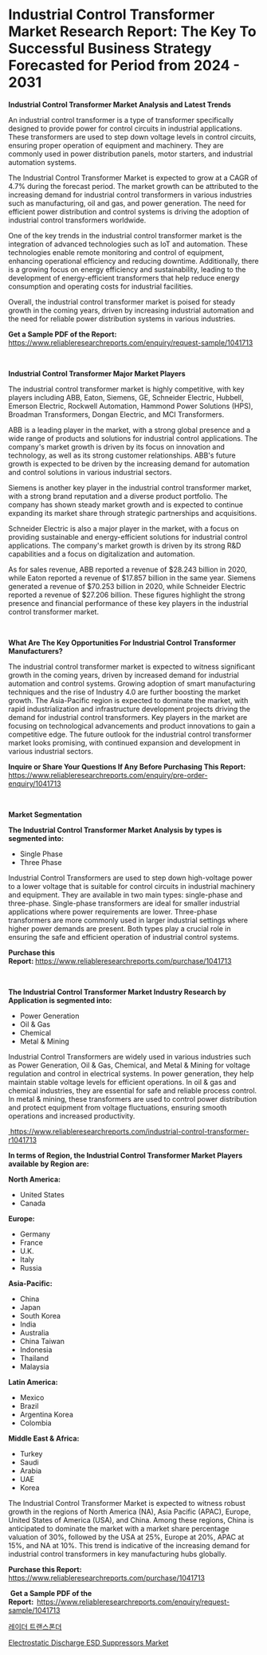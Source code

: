 <p><h1>Industrial Control Transformer Market Research Report: The Key To Successful Business Strategy Forecasted for Period from 2024 - 2031</h1></p><p><strong>Industrial Control Transformer Market Analysis and Latest Trends</strong></p>
<p><p>An industrial control transformer is a type of transformer specifically designed to provide power for control circuits in industrial applications. These transformers are used to step down voltage levels in control circuits, ensuring proper operation of equipment and machinery. They are commonly used in power distribution panels, motor starters, and industrial automation systems.</p><p>The Industrial Control Transformer Market is expected to grow at a CAGR of 4.7% during the forecast period. The market growth can be attributed to the increasing demand for industrial control transformers in various industries such as manufacturing, oil and gas, and power generation. The need for efficient power distribution and control systems is driving the adoption of industrial control transformers worldwide.</p><p>One of the key trends in the industrial control transformer market is the integration of advanced technologies such as IoT and automation. These technologies enable remote monitoring and control of equipment, enhancing operational efficiency and reducing downtime. Additionally, there is a growing focus on energy efficiency and sustainability, leading to the development of energy-efficient transformers that help reduce energy consumption and operating costs for industrial facilities.</p><p>Overall, the industrial control transformer market is poised for steady growth in the coming years, driven by increasing industrial automation and the need for reliable power distribution systems in various industries.</p></p>
<p><strong>Get a Sample PDF of the Report:&nbsp;</strong> <a href="https://www.reliableresearchreports.com/enquiry/request-sample/1041713">https://www.reliableresearchreports.com/enquiry/request-sample/1041713</a></p>
<p>&nbsp;</p>
<p><strong>Industrial Control Transformer Major Market Players</strong></p>
<p><p>The industrial control transformer market is highly competitive, with key players including ABB, Eaton, Siemens, GE, Schneider Electric, Hubbell, Emerson Electric, Rockwell Automation, Hammond Power Solutions (HPS), Broadman Transformers, Dongan Electric, and MCI Transformers. </p><p>ABB is a leading player in the market, with a strong global presence and a wide range of products and solutions for industrial control applications. The company's market growth is driven by its focus on innovation and technology, as well as its strong customer relationships. ABB's future growth is expected to be driven by the increasing demand for automation and control solutions in various industrial sectors.</p><p>Siemens is another key player in the industrial control transformer market, with a strong brand reputation and a diverse product portfolio. The company has shown steady market growth and is expected to continue expanding its market share through strategic partnerships and acquisitions.</p><p>Schneider Electric is also a major player in the market, with a focus on providing sustainable and energy-efficient solutions for industrial control applications. The company's market growth is driven by its strong R&D capabilities and a focus on digitalization and automation.</p><p>As for sales revenue, ABB reported a revenue of $28.243 billion in 2020, while Eaton reported a revenue of $17.857 billion in the same year. Siemens generated a revenue of $70.253 billion in 2020, while Schneider Electric reported a revenue of $27.206 billion. These figures highlight the strong presence and financial performance of these key players in the industrial control transformer market.</p></p>
<p>&nbsp;</p>
<p><strong>What Are The Key Opportunities For Industrial Control Transformer Manufacturers?</strong></p>
<p><p>The industrial control transformer market is expected to witness significant growth in the coming years, driven by increased demand for industrial automation and control systems. Growing adoption of smart manufacturing techniques and the rise of Industry 4.0 are further boosting the market growth. The Asia-Pacific region is expected to dominate the market, with rapid industrialization and infrastructure development projects driving the demand for industrial control transformers. Key players in the market are focusing on technological advancements and product innovations to gain a competitive edge. The future outlook for the industrial control transformer market looks promising, with continued expansion and development in various industrial sectors.</p></p>
<p><strong>Inquire or Share Your Questions If Any Before Purchasing This Report:</strong> <a href="https://www.reliableresearchreports.com/enquiry/pre-order-enquiry/1041713">https://www.reliableresearchreports.com/enquiry/pre-order-enquiry/1041713</a></p>
<p>&nbsp;</p>
<p><strong>Market Segmentation</strong></p>
<p><strong>The Industrial Control Transformer Market Analysis by types is segmented into:</strong></p>
<p><ul><li>Single Phase</li><li>Three Phase</li></ul></p>
<p><p>Industrial Control Transformers are used to step down high-voltage power to a lower voltage that is suitable for control circuits in industrial machinery and equipment. They are available in two main types: single-phase and three-phase. Single-phase transformers are ideal for smaller industrial applications where power requirements are lower. Three-phase transformers are more commonly used in larger industrial settings where higher power demands are present. Both types play a crucial role in ensuring the safe and efficient operation of industrial control systems.</p></p>
<p><strong>Purchase this Report:&nbsp;</strong><a href="https://www.reliableresearchreports.com/purchase/1041713">https://www.reliableresearchreports.com/purchase/1041713</a></p>
<p>&nbsp;</p>
<p><strong>The Industrial Control Transformer Market Industry Research by Application is segmented into:</strong></p>
<p><ul><li>Power Generation</li><li>Oil & Gas</li><li>Chemical</li><li>Metal & Mining</li></ul></p>
<p><p>Industrial Control Transformers are widely used in various industries such as Power Generation, Oil & Gas, Chemical, and Metal & Mining for voltage regulation and control in electrical systems. In power generation, they help maintain stable voltage levels for efficient operations. In oil & gas and chemical industries, they are essential for safe and reliable process control. In metal & mining, these transformers are used to control power distribution and protect equipment from voltage fluctuations, ensuring smooth operations and increased productivity.</p></p>
<p><a href="https://www.reliableresearchreports.com/industrial-control-transformer-r1041713">&nbsp;https://www.reliableresearchreports.com/industrial-control-transformer-r1041713</a></p>
<p><strong>In terms of Region, the Industrial Control Transformer Market Players available by Region are:</strong></p>
<p>
    <p> <strong> North America: </strong>
        <ul>
            <li>United States</li>
            <li>Canada</li>
        </ul>
        </p> 
    <p> <strong> Europe: </strong>
        <ul>
            <li>Germany</li>
            <li>France</li>
            <li>U.K.</li>
            <li>Italy</li>
            <li>Russia</li>
        </ul>
        </p> 
    <p> <strong> Asia-Pacific: </strong>
        <ul>
            <li>China</li>
            <li>Japan</li>
            <li>South Korea</li>
            <li>India</li>
            <li>Australia</li>
            <li>China Taiwan</li>
            <li>Indonesia</li>
            <li>Thailand</li>
            <li>Malaysia</li>
        </ul>
        </p> 
    <p> <strong> Latin America: </strong>
        <ul>
            <li>Mexico</li>
            <li>Brazil</li>
            <li>Argentina Korea</li>
            <li>Colombia</li>
        </ul>
        </p> 
    <p> <strong> Middle East & Africa: </strong>
        <ul>
            <li>Turkey</li>
            <li>Saudi</li>
            <li>Arabia</li>
            <li>UAE</li>
            <li>Korea</li>
        </ul>
    </p>
    </p>
<p><p>The Industrial Control Transformer Market is expected to witness robust growth in the regions of North America (NA), Asia Pacific (APAC), Europe, United States of America (USA), and China. Among these regions, China is anticipated to dominate the market with a market share percentage valuation of 30%, followed by the USA at 25%, Europe at 20%, APAC at 15%, and NA at 10%. This trend is indicative of the increasing demand for industrial control transformers in key manufacturing hubs globally.</p></p>
<p><strong>Purchase this Report: </strong><a href="https://www.reliableresearchreports.com/purchase/1041713">https://www.reliableresearchreports.com/purchase/1041713</a></p>
<p>&nbsp;<strong>Get a Sample PDF of the Report:&nbsp;&nbsp;</strong><a href="https://www.reliableresearchreports.com/enquiry/request-sample/1041713">https://www.reliableresearchreports.com/enquiry/request-sample/1041713</a></p>
<p><strong></strong></p>
<p><p><a href="https://github.com/xvz497517413/Market-Research-Report-List-1/blob/main/611395124600.md">레이더 트랜스폰더</a></p><p><a href="https://mire-aunt-385.notion.site/Electrostatic-Discharge-ESD-Suppressors-Market-Trends-and-Market-Analysis-forecasted-for-period-2024-9873569f687a45888fd592b31ef9ccde">Electrostatic Discharge ESD Suppressors Market</a></p></p>